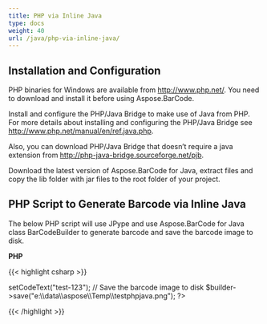 ```yaml
---
title: PHP via Inline Java
type: docs
weight: 40
url: /java/php-via-inline-java/
---
```


## **Installation and Configuration**
PHP binaries for Windows are available from <http://www.php.net/>. You need to download and install it before using Aspose.BarCode.

Install and configure the PHP/Java Bridge to make use of Java from PHP. For more details about installing and configuring the PHP/Java Bridge see <http://www.php.net/manual/en/ref.java.php>.

Also, you can download PHP/Java Bridge that doesn’t require a java extension from <http://php-java-bridge.sourceforge.net/pjb>.

Download the latest version of Aspose.BarCode for Java, extract files and copy the lib folder with jar files to the root folder of your project. 
## **PHP Script to Generate Barcode via Inline Java**
The below PHP script will use JPype and use Aspose.BarCode for Java class BarCodeBuilder to generate barcode and save the barcode image to disk.

**PHP**

{{< highlight csharp >}}

 <?php
 
 require_once("http://localhost:8080/JavaBridge/java/Java.inc");
 java_require("lib\\Aspose.BarCode.jar;lib\\jaxen-1.1.jar");
 
 // Create an instance of BarCodeBuilder
 $builder = new Java("com.aspose.barcode.BarCodeBuilder");
 
 // Set code text
 $builder->setCodeText("test-123");
 
 // Save the barcode image to disk
 $builder->save("e:\\data\\aspose\\Temp\\testphpjava.png");
 ?>
{{< /highlight >}}
